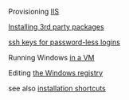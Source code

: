 Provisioning [IIS](IIS.md)

[Installing 3rd party packages](installing_3rd_party_packages.md)

[ssh keys for password-less logins](ssh_keys.md)

Running Windows [in a VM](Windows_in_a_VM.md)

Editing [the Windows registry](registry_edits.md)

see also [installation shortcuts](../installation/install.md#installation-prerequisites)



